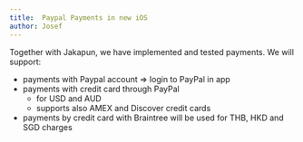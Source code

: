 ```yaml
---
title:  Paypal Payments in new iOS
author: Josef
---
```


Together with Jakapun, we have implemented and tested payments. We will support:

* payments with Paypal account => login to PayPal in app
* payments with credit card through PayPal
  * for USD and AUD
  * supports also AMEX and Discover credit cards
* payments by credit card with Braintree will be used for THB, HKD and SGD charges
